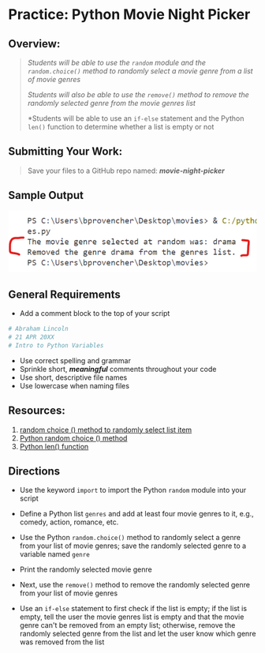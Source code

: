 # Practice: Python Movie Night Picker

## Overview:

> *Students will be able to use the `random` module and the `random.choice()` method to randomly select a movie genre from a list of movie genres*
>
> *Students will also be able to use the `remove()` method to remove the randomly selected genre from the movie genres list*
>
> *Students will be able to use an `if-else` statement and the Python `len()` function to determine whether a list is empty or not

## Submitting Your Work:

> Save your files to a GitHub repo named: ***movie-night-picker***

## Sample Output

![sample output](movies-output.png)

## General Requirements

- Add a comment block to the top of your script

```python
# Abraham Lincoln
# 21 APR 20XX
# Intro to Python Variables
```

- Use correct spelling and grammar
- Sprinkle short, ***meaningful*** comments throughout your code
- Use short, descriptive file names
- Use lowercase when naming files

## Resources:

1. [random choice () method to randomly select list item](https://pynative.com/python-random-choice/#h-random-choice-function-to-select-a-random-element-from-a-list-in-python)
2. [Python random choice () method](https://www.w3schools.com/python/ref_random_choice.asp)
3. [Python len() function](https://www.w3schools.com/python/ref_func_len.asp)

## Directions

- Use the keyword `import` to import the Python `random` module into your script   

- Define a Python list `genres` and add at least four movie genres to it, e.g., comedy, action, romance, etc.   

- Use the Python `random.choice()` method to randomly select a genre from your list of movie genres; save the randomly selected genre to a variable named `genre`   

- Print the randomly selected movie genre   

- Next, use the `remove()` method to remove the randomly selected genre from your list of movie genres   

- Use an `if-else` statement to first check if the list is empty; if the list is empty, tell the user the movie genres list is empty and that the movie genre can't be removed from an empty list; otherwise, remove the randomly selected genre from the list and let the user know which genre was removed from the list
